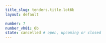 ```yaml
---
title_slug: tenders.title.lot6b
layout: default

number: 7
number_vh81: 6b
state: cancelled # open, upcoming or closed
---
```

